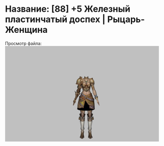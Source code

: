 # Название: [88] +5 Железный пластинчатый доспех | Рыцарь-Женщина

Просмотр файла:
![p010004.png](p010004.png)